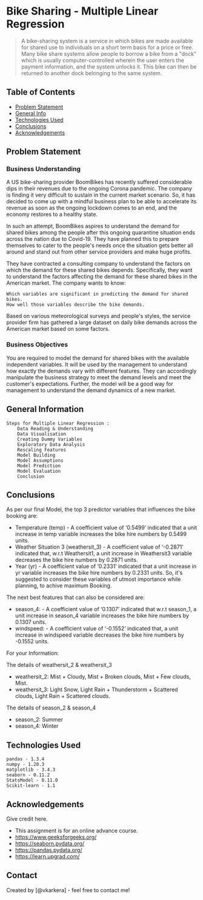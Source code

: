 # Bike Sharing - Multiple Linear Regression
> A bike-sharing system is a service in which bikes are made available for shared use to individuals on a short term basis for a price or free. Many bike share systems  allow people to borrow a bike from a "dock" which is usually computer-controlled wherein the user enters the payment information, and the system unlocks it. This bike can then be returned to another dock belonging to the same system.


## Table of Contents
* [Problem Statement](#problem-statement)
* [General Info](#general-information)
* [Technologies Used](#technologies-used)
* [Conclusions](#conclusions)
* [Acknowledgements](#acknowledgements)

<!-- You can include any other section that is pertinent to your problem -->

## Problem Statement
### Business Understanding
A US bike-sharing provider BoomBikes has recently suffered considerable dips in their revenues due to the ongoing Corona pandemic. The company is finding it very difficult to sustain in the current market scenario. So, it has decided to come up with a mindful business plan to be able to accelerate its revenue as soon as the ongoing lockdown comes to an end, and the economy restores to a healthy state. 

In such an attempt, BoomBikes aspires to understand the demand for shared bikes among the people after this ongoing quarantine situation ends across the nation due to Covid-19. They have planned this to prepare themselves to cater to the people's needs once the situation gets better all around and stand out from other service providers and make huge profits.

They have contracted a consulting company to understand the factors on which the demand for these shared bikes depends. Specifically, they want to understand the factors affecting the demand for these shared bikes in the American market. The company wants to know:

    Which variables are significant in predicting the demand for shared bikes.
    How well those variables describe the bike demands.

Based on various meteorological surveys and people's styles, the service provider firm has gathered a large dataset on daily bike demands across the American market based on some factors. 

### Business Objectives
You are required to model the demand for shared bikes with the available independent variables. It will be used by the management to understand how exactly the demands vary with different features. They can accordingly manipulate the business strategy to meet the demand levels and meet the customer's expectations. Further, the model will be a good way for management to understand the demand dynamics of a new market. 

<!-- You don't have to answer all the questions - just the ones relevant to your project. -->

## General Information
    Steps for Multiple Linear Regression :
        Data Reading & Understanding
        Data Visualisation
        Creating Dummy Variables
        Exploratory Data Analysis
        Rescaling Features
        Model Building
        Model Assumptions
        Model Prediction
        Model Evaluation
        Conclusion

<!-- You don't have to answer all the questions - just the ones relevant to your project. -->

## Conclusions
As per our final Model, the top 3 predictor variables that influences the bike booking are:

- Temperature (temp) - A coefficient value of ‘0.5499’ indicated that a unit increase in temp variable increases the bike hire numbers by 0.5499 units.
- Weather Situation 3 (weathersit_3) - A coefficient value of ‘-0.2871’ indicated that, w.r.t Weathersit1, a unit increase in Weathersit3 variable decreases the 
  bike hire numbers by 0.2871 units.
- Year (yr) - A coefficient value of ‘0.2331’ indicated that a unit increase in yr variable increases the bike hire numbers by 0.2331 units.
  So, it's suggested to consider these variables of utmost importance while planning, to achive maximum Booking.

The next best features that can also be considered are:

- season_4: - A coefficient value of ‘0.1307’ indicated that w.r.t season_1, a unit increase in season_4 variable increases the bike hire numbers by 0.1307 units.
- windspeed: - A coefficient value of ‘-0.1552’ indicated that, a unit increase in windspeed variable decreases the bike hire numbers by -0.1552 units.

For your Information:

The details of weathersit_2 & weathersit_3
- weathersit_2: Mist + Cloudy, Mist + Broken clouds, Mist + Few clouds, Mist.
- weathersit_3: Light Snow, Light Rain + Thunderstorm + Scattered clouds, Light Rain + Scattered clouds.

The details of season_2 & season_4
- season_2: Summer
- season_4: Winter

<!-- You don't have to answer all the questions - just the ones relevant to your project. -->


## Technologies Used
    pandas - 1.3.4
    numpy - 1.20.3
    matplotlib - 3.4.3
    seaborn - 0.11.2
    StatsModel - 0.11.0
    Scikit-learn - 1.1

<!-- As the libraries versions keep on changing, it is recommended to mention the version of library used in this project -->

## Acknowledgements
Give credit here.
- This assignment is for an online advance course.
- https://www.geeksforgeeks.org/
- https://seaborn.pydata.org/
- https://pandas.pydata.org/
- https://learn.upgrad.com/


## Contact
Created by [@vkarkera] - feel free to contact me!


<!-- Optional -->
<!-- ## License -->
<!-- This project is open source and available under the [... License](). -->

<!-- You don't have to include all sections - just the one's relevant to your project -->
